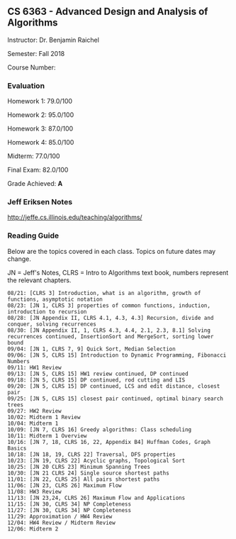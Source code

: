 ## CS 6363 - Advanced Design and Analysis of Algorithms

Instructor: Dr. Benjamin Raichel

Semester: Fall 2018

Course Number: 

### Evaluation
Homework 1: 79.0/100

Homework 2: 95.0/100

Homework 3: 87.0/100

Homework 4: 85.0/100

Midterm: 77.0/100

Final Exam: 82.0/100

Grade Achieved: **A**


### Jeff Eriksen Notes
http://jeffe.cs.illinois.edu/teaching/algorithms/

### Reading Guide
Below are the topics covered in each class. Topics on future dates may change.

JN = Jeff's Notes, CLRS = Intro to Algorithms text book, numbers represent the relevant chapters.

    08/21: [CLRS 3] Introduction, what is an algorithm, growth of functions, asymptotic notation
    08/23: [JN 1, CLRS 3] properties of common functions, induction, introduction to recursion
    08/28: [JN Appendix II, CLRS 4.1, 4.3, 4.3] Recursion, divide and conquer, solving recurrences
    08/30: [JN Appendix II, 1, CLRS 4.3, 4.4, 2.1, 2.3, 8.1] Solving recurrences continued, InsertionSort and MergeSort, sorting lower bound
    09/04: [JN 1, CLRS 7, 9] Quick Sort, Median Selection
    09/06: [JN 5, CLRS 15] Introduction to Dynamic Programming, Fibonacci Numbers
    09/11: HW1 Review
    09/13: [JN 5, CLRS 15] HW1 review continued, DP continued
    09/18: [JN 5, CLRS 15] DP continued, rod cutting and LIS
    09/20: [JN 5, CLRS 15] DP continued, LCS and edit distance, closest pair
    09/25: [JN 5, CLRS 15] closest pair continued, optimal binary search trees
    09/27: HW2 Review
    10/02: Midterm 1 Review
    10/04: Midterm 1
    10/09: [JN 7, CLRS 16] Greedy algorithms: Class scheduling
    10/11: Midterm 1 Overview
    10/16: [JN 7, 18, CLRS 16, 22, Appendix B4] Huffman Codes, Graph Basics
    10/18: [JN 18, 19, CLRS 22] Traversal, DFS properties
    10/23: [JN 19, CLRS 22] Acyclic graphs, Topological Sort
    10/25: [JN 20 CLRS 23] Minimum Spanning Trees
    10/30: [JN 21 CLRS 24] Single source shortest paths
    11/01: [JN 22, CLRS 25] All pairs shortest paths
    11/06: [JN 23, CLRS 26] Maximum Flow
    11/08: HW3 Review
    11/13: [JN 23,24, CLRS 26] Maximum Flow and Applications
    11/15: [JN 30, CLRS 34] NP Completeness
    11/27: [JN 30, CLRS 34] NP Completeness
    11/29: Approximation / HW4 Review
    12/04: HW4 Review / Midterm Review
    12/06: Midterm 2 

